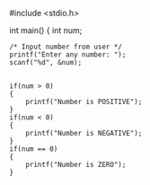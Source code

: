 #include <stdio.h>

int main()
{
    int num;
    
    /* Input number from user */
    printf("Enter any number: ");
    scanf("%d", &num);
    

    if(num > 0)
    {
        printf("Number is POSITIVE");
    }
    if(num < 0)
    {
        printf("Number is NEGATIVE");
    }
    if(num == 0)
    {
        printf("Number is ZERO");
    }
